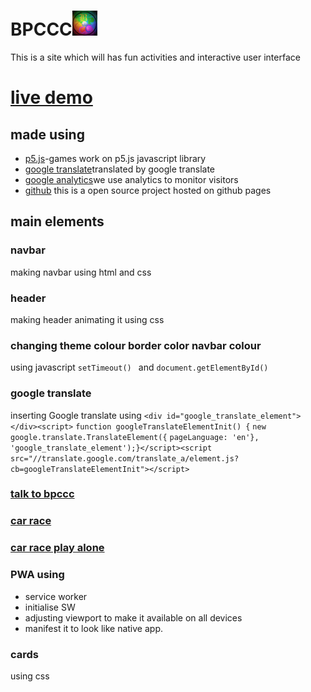 # BPCCC<img src="bpccc.png" height="40vh"></img> 
This is a site which will has fun activities and interactive user interface 
# [live demo](https://anubhavsingh0708.github.io/BPCCC)
## made using 
* [p5.js](https://p5js.org/)-games work on p5.js javascript library
* [google translate](https://translate.google.com/)translated by google translate
* [google analytics](https://www.google.com/url?sa=t&source=web&rct=j&url=https://analytics.google.com/analytics/web/&ved=2ahUKEwiL_Or24PLuAhVazDgGHZjyBC4QFjAAegQICBAC&usg=AOvVaw095EntAfOjiijSk290zWyQ)we use analytics to monitor visitors
* [github](https://github.com/) this is a open source project hosted on github pages

 ## main elements 
 ### navbar 
 making navbar using html and css 
 ### header 
 making header animating it using css
 ### changing theme colour border color navbar colour
 using javascript ```setTimeout() ``` and ```document.getElementById()```
### google translate 
inserting Google translate using 
```<div id="google_translate_element"></div><script>```
```function googleTranslateElementInit() {```
```new google.translate.TranslateElement({```
```pageLanguage: 'en'}, 'google_translate_element');}</script><script src="//translate.google.com/translate_a/element.js?cb=googleTranslateElementInit"></script>```
### [talk to bpccc](https://editor.p5js.org/anubhav0708/sketches/W0zc96NVw)
### [car race](https://editor.p5js.org/anubhav0708/sketches/Y1DTQrA0i)
### [car race play alone](https://editor.p5js.org/anubhav0708/sketches/aO72H3Y-5)
### PWA using

 * service worker 
 * initialise SW 
 * adjusting viewport to make it available on all devices
 * manifest it to look like native app. 
 ### cards 
 using css 
